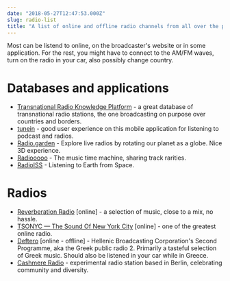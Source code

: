 ```yaml
---
date: "2018-05-27T12:47:53.000Z"
slug: radio-list
title: "A list of online and offline radio channels from all over the planet"
---
```


 Most can be listend to online, on the broadcaster's website or in some
application. For the rest, you might have to connect to the AM/FM
waves, turn on the radio in your car, also possibly change country.

# Databases and applications

- [Transnational Radio Knowledge
  Platform](http://www.transnationalradio.org/database#Search) - a
  great database of transnational radio stations, the one broadcasting
  on purpose over countries and borders.
- [tunein](https://tunein.com/) - good user experience on this mobile
  application for listening to podcast and radios.
- [Radio.garden](http://radio.garden) - Explore live radios by rotating
  our planet as a globe. Nice 3D experience.
- [Radiooooo](http://radiooooo.com/) - The music time machine, sharing
  track rarities.
- [RadioISS](http://www.radioiss.com/) - Listening to Earth from Space.

# Radios

- [Reverberation Radio](http://reverberationradio.com/) [online] - a
  selection of music, close to a mix, no hassle.
- [TSONYC — The Sound Of New York City](www.tsonyc.com/) [online] - one of the
  greatest online radio.
- [Deftero](http://webradio.ert.gr/deftero/) [online - offline] - Hellenic Broadcasting
  Corporation's Second Programme, aka the Greek public
  radio 2. Primarily a tasteful selection of Greek music. Should also
  be listened in your car while in Greece.
- [Cashmere Radio](https://cashmereradio.com/) - experimental radio
  station based in Berlin, celebrating community and diversity.
